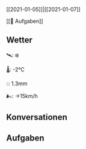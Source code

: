 [[2021-01-05]]|[[2021-01-07]]

[[📅 Aufgaben]]

## Wetter

🛰: ❄️

🌡: -2°C

💧: 1.3mm

🌬: →15km/h

## Konversationen


## Aufgaben

